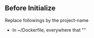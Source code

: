 ## Before Initialize 
Replace followings by the project-name

* In ~/Dockerfile, everywhere that "<repository-name>"
###
